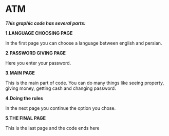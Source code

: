 # ATM
 ___This graphic code has several parts:___

__1.LANGUAGE CHOOSING PAGE__

In the first page you can choose a language between english and persian.

__2.PASSWORD GIVING PAGE__

Here you enter your password.

__3.MAIN PAGE__

This is the main part of code. You can do many things like seeing property, giving money, getting cash and changing password.

__4.Doing the rules__

In the next page you continue the option you chose.

__5.THE FINAL PAGE__

This is the last page and the code ends here
